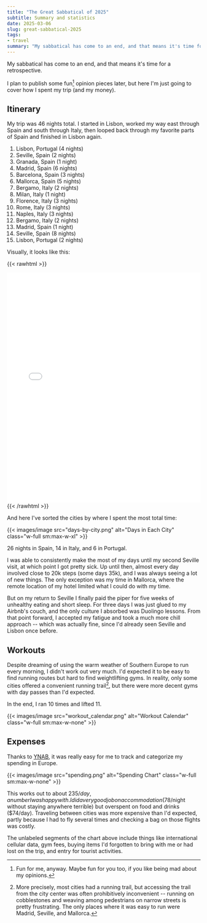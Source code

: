 ```yaml
---
title: "The Great Sabbatical of 2025"
subtitle: Summary and statistics
date: 2025-03-06
slug: great-sabbatical-2025
tags:
- travel
summary: "My sabbatical has come to an end, and that means it's time for a retrospective."
---
```


My sabbatical has come to an end, and that means it's time for a retrospective.

I plan to publish some fun[^fun] opinion pieces later, but here I'm just going to cover how I spent my trip (and my money).

## Itinerary

My trip was 46 nights total.
I started in Lisbon, worked my way east through Spain and south through Italy, then looped back through my favorite parts of Spain and finished in Lisbon again.

1. Lisbon, Portugal (4 nights)
1. Seville, Spain (2 nights)
1. Granada, Spain (1 night)
1. Madrid, Spain (6 nights)
1. Barcelona, Spain (3 nights)
1. Mallorca, Spain (5 nights)
1. Bergamo, Italy (2 nights)
1. Milan, Italy (1 night)
1. Florence, Italy (3 nights)
1. Rome, Italy (3 nights)
1. Naples, Italy (3 nights)
1. Bergamo, Italy (2 nights)
1. Madrid, Spain (1 night)
1. Seville, Spain (8 nights)
1. Lisbon, Portugal (2 nights)

Visually, it looks like this:

{{< rawhtml >}}
<iframe src="/2025-eurotrip-travel-map.html" width="100%" height="600px" style="border:none;"></iframe>
{{< /rawhtml >}}

And here I've sorted the cities by where I spent the most total time:

{{< images/image src="days-by-city.png" alt="Days in Each City" class="w-full sm:max-w-xl" >}}

26 nights in Spain, 14 in Italy, and 6 in Portugal.

I was able to consistently make the most of my days until my second Seville visit, at which point I got pretty sick.
Up until then, almost every day involved close to 20k steps (some days 35k), and I was always seeing a lot of new things.
The only exception was my time in Mallorca, where the remote location of my hotel limited what I could do with my time.

But on my return to Seville I finally paid the piper for five weeks of unhealthy eating and short sleep.
For three days I was just glued to my Airbnb's couch, and the only culture I absorbed was Duolingo lessons.
From that point forward, I accepted my fatigue and took a much more chill approach -- which was actually fine, since I'd already seen Seville and Lisbon once before.

## Workouts

Despite dreaming of using the warm weather of Southern Europe to run every morning, I didn't work out very much.
I'd expected it to be easy to find running routes but hard to find weightlifting gyms.
In reality, only some cities offered a convenient running trail[^running-trail], but there were more decent gyms with day passes than I'd expected.

In the end, I ran 10 times and lifted 11.

{{< images/image src="workout_calendar.png" alt="Workout Calendar" class="w-full sm:max-w-none" >}}

## Expenses

Thanks to [YNAB](https://www.ynab.com), it was really easy for me to track and categorize my spending in Europe.

{{< images/image src="spending.png" alt="Spending Chart" class="w-full sm:max-w-none" >}}

This works out to about $235/day, a number I was happy with.
I did a very good job on accommodation ($78/night without staying anywhere terrible) but overspent on food and drinks ($74/day).
Traveling between cities was more expensive than I'd expected, partly because I had to fly several times and checking a bag on those flights was costly.

The unlabeled segments of the chart above include things like international cellular data, gym fees, buying items I'd forgotten to bring with me or had lost on the trip, and entry for tourist activities.

[^fun]: Fun for me, anyway. Maybe fun for you too, if you like being mad about my opinions.
[^running-trail]: More precisely, most cities had a running trail, but accessing the trail from the city center was often prohibitively inconvenient -- running on cobblestones and weaving among pedestrians on narrow streets is pretty frustrating. The only places where it was easy to run were Madrid, Seville, and Mallorca.